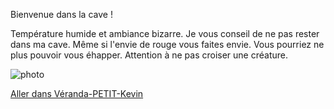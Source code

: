 Bienvenue dans la cave !

Température humide et ambiance bizarre.
Je vous conseil de ne pas rester dans ma cave.
Même si l'envie de rouge vous faites envie. 
Vous pourriez ne plus pouvoir vous éhapper.
Attention à ne pas croiser une créature.

![photo](https://previews.123rf.com/images/maroti/maroti1407/maroti140700719/29718506-une-cave-du-b%C3%A2timent-industriel-dans-un-mur-en-ruine.jpg)


[Aller dans Véranda-PETIT-Kevin](https://github.com/Yahyabey48/tp-labyrinthe/tree/Veranda-PETIT-Kevin)
